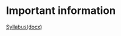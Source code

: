 # Important information
[Syllabus(docx)](https://nbviewer.jupyter.org/github.com/synac1/CMP167Spring2019/blob/master/CMP167_Core_Syllabus.docx) 

